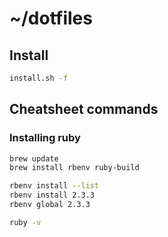 # ~/dotfiles

## Install

```sh
install.sh -f
```

## Cheatsheet commands

### Installing ruby

```sh
brew update
brew install rbenv ruby-build

rbenv install --list
rbenv install 2.3.3
rbenv global 2.3.3

ruby -v
```
